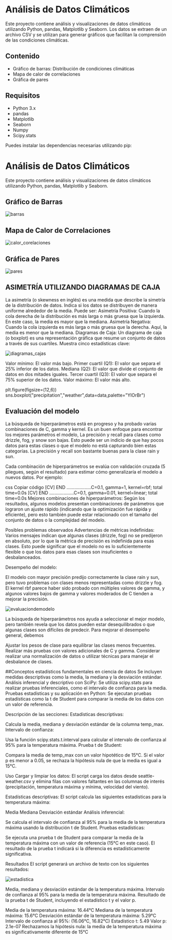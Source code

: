 # Análisis de Datos Climáticos

Este proyecto contiene análisis y visualizaciones de datos climáticos utilizando Python, pandas, Matplotlib y Seaborn. Los datos se extraen de un archivo CSV y se utilizan para generar gráficos que facilitan la comprensión de las condiciones climáticas.

## Contenido

- Gráfico de barras: Distribución de condiciones climáticas
- Mapa de calor de correlaciones
- Gráfica de pares

## Requisitos

- Python 3.x
- pandas
- Matplotlib
- Seaborn
- Numpy
- Scipy.stats

Puedes instalar las dependencias necesarias utilizando pip:

# Análisis de Datos Climáticos

Este proyecto contiene análisis y visualizaciones de datos climáticos utilizando Python, pandas, Matplotlib y Seaborn.

## Gráfico de Barras
 

![barras](https://github.com/user-attachments/assets/f8f1f1e2-3236-4b4f-9ae0-9763d93d78df)

## Mapa de Calor de Correlaciones
  

![calor_corelaciones](https://github.com/user-attachments/assets/dd44fa3d-3ca2-4f3a-8fa2-04b1d011609d)

## Gráfica de Pares


![pares](https://github.com/user-attachments/assets/c02486ed-5cda-40d6-b5ad-c5d5210866dd)

## ASIMETRÍA UTILIZANDO DIAGRAMAS DE CAJA

La asimetría (o skewness en inglés) es una medida que describe la simetría de la distribución de datos. Indica si los datos se distribuyen de manera uniforme alrededor de la media. Puede ser:
Asimetría Positiva: Cuando la cola derecha de la distribución es más larga o más gruesa que la izquierda. En este caso, la media es mayor que la mediana.
Asimetría Negativa: Cuando la cola izquierda es más larga o más gruesa que la derecha. Aquí, la media es menor que la mediana.
Diagramas de Caja: Un diagrama de caja (o boxplot) es una representación gráfica que resume un conjunto de datos a través de sus cuartiles. Muestra cinco estadísticas clave:

![diagramas_cajas](https://github.com/user-attachments/assets/6b52e85a-a112-45e8-b4df-17c6e923a752)


Valor mínimo: El valor más bajo.
Primer cuartil (Q1): El valor que separa el 25% inferior de los datos.
Mediana (Q2): El valor que divide el conjunto de datos en dos mitades iguales.
Tercer cuartil (Q3): El valor que separa el 75% superior de los datos.
Valor máximo: El valor más alto.

plt.figure(figsize=(12,6))
sns.boxplot("precipitation","weather",data=data,palette="YlOrBr")

## Evaluación del modelo
La búsqueda de hiperparámetros está en progreso y ha probado varias combinaciones de C, gamma y kernel. Es un buen enfoque para encontrar los mejores parámetros el modelo, La precisión y recall para clases como drizzle, fog, y snow son bajas. Esto puede ser un indicio de que hay pocos datos para estas clases o que el modelo no está capturando bien estas categorías.
La precisión y recall son bastante buenas para la clase rain y sun.

Cada combinación de hiperparámetros se evalúa con validación cruzada (5 pliegues, según el resultado) para estimar cómo generalizaría el modelo a nuevos datos. Por ejemplo:

css
Copiar código
[CV] END ...................C=0.1, gamma=1, kernel=rbf; total time=0.0s
[CV] END ...................C=0.1, gamma=0.01, kernel=linear; total time=0.0s
Mejores combinaciones de hiperparámetros: Según los resultados, algunos modelos presentan combinaciones de parámetros que lograron un ajuste rápido (indicando que la optimización fue rápida y eficiente), pero esto también puede estar relacionado con el tamaño del conjunto de datos o la complejidad del modelo.

Posibles problemas observados
Advertencias de métricas indefinidas: Varios mensajes indican que algunas clases (drizzle, fog) no se predijeron en absoluto, por lo que la métrica de precisión es indefinida para esas clases. Esto puede significar que el modelo no es lo suficientemente flexible o que los datos para esas clases son insuficientes o desbalanceados.

Desempeño del modelo:

El modelo con mayor precisión predijo correctamente la clase rain y sun, pero tuvo problemas con clases menos representadas como drizzle y fog.
El kernel rbf parece haber sido probado con múltiples valores de gamma, y algunos valores bajos de gamma y valores moderados de C tienden a mejorar la precisión.

![evaluaciondemodelo](https://github.com/user-attachments/assets/63582cfb-2ee9-45df-843b-e0c2c21baf99)

La búsqueda de hiperparámetros nos ayuda a seleccionar el mejor modelo, pero también revela que los datos pueden estar desequilibrados o que algunas clases son difíciles de predecir. Para mejorar el desempeño general, debemos

Ajustar los pesos de clase para equilibrar las clases menos frecuentes.
Realizar más pruebas con valores adicionales de C y gamma.
Considerar realizar una normalización de datos o utilizar técnicas para manejar el desbalance de clases.

##Conceptos estadísticos fundamentales en ciencia de datos
Se incluyen medidas descriptivas como la media, la mediana y la desviación estándar.
Análisis inferencial y descriptivo con SciPy:
Se utiliza scipy.stats para realizar pruebas inferenciales, como el intervalo de confianza para la media.
Pruebas estadísticas y su aplicación en Python:
Se ejecutan pruebas estadísticas como la t de Student para comparar la media de los datos con un valor de referencia.

Descripción de las secciones:
Estadísticas descriptivas:

Calcula la media, mediana y desviación estándar de la columna temp_max.
Intervalo de confianza:

Usa la función scipy.stats.t.interval para calcular el intervalo de confianza al 95% para la temperatura máxima.
Prueba t de Student:

Compara la media de temp_max con un valor hipotético de 15°C. Si el valor p es menor a 0.05, se rechaza la hipótesis nula de que la media es igual a 15°C.

Uso
Cargar y limpiar los datos: El script carga los datos desde seattle-weather.csv y elimina filas con valores faltantes en las columnas de interés (precipitación, temperatura máxima y mínima, velocidad del viento).

Estadísticas descriptivas: El script calcula las siguientes estadísticas para la temperatura máxima:

Media
Mediana
Desviación estándar
Análisis inferencial:

Se calcula el intervalo de confianza al 95% para la media de la temperatura máxima usando la distribución t de Student.
Pruebas estadísticas:

Se ejecuta una prueba t de Student para comparar la media de la temperatura máxima con un valor de referencia (15°C en este caso). El resultado de la prueba t indicará si la diferencia es estadísticamente significativa.

Resultados
El script generará un archivo de texto con los siguientes resultados:

![estadistica](https://github.com/user-attachments/assets/f5b1f894-ded4-49ad-8648-a3dc93512089)


Media, mediana y desviación estándar de la temperatura máxima.
Intervalo de confianza al 95% para la media de la temperatura máxima.
Resultado de la prueba t de Student, incluyendo el estadístico t y el valor p.

Media de la temperatura máxima: 16.44°C
Mediana de la temperatura máxima: 15.6°C
Desviación estándar de la temperatura máxima: 5.29°C
Intervalo de confianza al 95%: (16.06°C, 16.82°C)
Estadístico t: 5.49
Valor p: 2.1e-07
Rechazamos la hipótesis nula: la media de la temperatura máxima es significativamente diferente de 15°C


